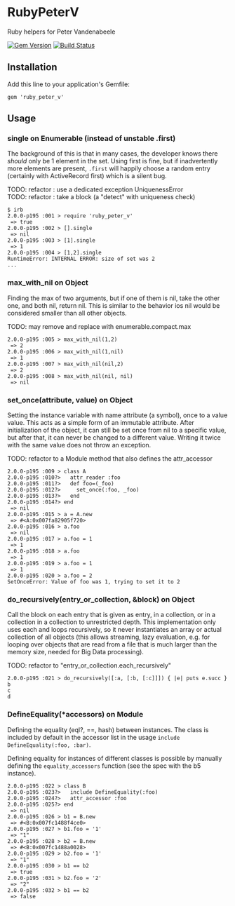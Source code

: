 # RubyPeterV

Ruby helpers for Peter Vandenabeele

[![Gem Version](https://badge.fury.io/rb/ruby_peter_v.png)](http://badge.fury.io/rb/ruby_peter_v)
[![Build Status](https://travis-ci.org/petervandenabeele/ruby_peter_v.png?branch=master)](http://travis-ci.org/petervandenabeele/ruby_peter_v)

## Installation

Add this line to your application's Gemfile:

    gem 'ruby_peter_v'

## Usage

### single on Enumerable (instead of unstable .first)

  The background of this is that in many cases,
  the developer knows there _should_ only be 1
  element in the set. Using first is fine, but if
  inadvertently more elements are present, `.first`
  will happily choose a random entry (certainly with
  ActiveRecord first) which is a silent bug.

  TODO: refactor : use a dedicated exception UniquenessError  
  TODO: refactor : take a block (a "detect" with uniqueness check)

```
$ irb
2.0.0-p195 :001 > require 'ruby_peter_v'
 => true
2.0.0-p195 :002 > [].single
 => nil
2.0.0-p195 :003 > [1].single
 => 1
2.0.0-p195 :004 > [1,2].single
RuntimeError: INTERNAL ERROR: size of set was 2
...
```

### max_with_nil on Object

  Finding the max of two arguments, but if one of them
  is nil, take the other one, and both nil, return nil.
  This is similar to the behavior ios nil would be considered
  smaller than all other objects.

  TODO: may remove and replace with enumerable.compact.max

```
2.0.0-p195 :005 > max_with_nil(1,2)
 => 2
2.0.0-p195 :006 > max_with_nil(1,nil)
 => 1
2.0.0-p195 :007 > max_with_nil(nil,2)
 => 2
2.0.0-p195 :008 > max_with_nil(nil, nil)
 => nil
```

### set_once(attribute, value) on Object

  Setting the instance variable with name attribute (a symbol),
  once to a value value. This acts as a simple form of an
  immutable attribute. After initialization of the object, it
  can still be set once from nil to a specific value, but after
  that, it can never be changed to a different value. Writing
  it twice with the same value does not throw an exception.

  TODO: refactor to a Module method that also defines the attr_accessor

```
2.0.0-p195 :009 > class A
2.0.0-p195 :010?>   attr_reader :foo
2.0.0-p195 :011?>   def foo=(_foo)
2.0.0-p195 :012?>     set_once(:foo, _foo)
2.0.0-p195 :013?>   end
2.0.0-p195 :014?> end
 => nil
2.0.0-p195 :015 > a = A.new
 => #<A:0x007fa82905f720>
2.0.0-p195 :016 > a.foo
 => nil
2.0.0-p195 :017 > a.foo = 1
 => 1
2.0.0-p195 :018 > a.foo
 => 1
2.0.0-p195 :019 > a.foo = 1
 => 1
2.0.0-p195 :020 > a.foo = 2
SetOnceError: Value of foo was 1, trying to set it to 2
```

### do_recursively(entry_or_collection, &block) on Object

  Call the block on each entry that is given as entry, in a
  collection, or in a collection in a collection to unrestricted
  depth. This implementation only uses each and loops recursively,
  so it never instantiates an array or actual collection of all
  objects (this allows streaming, lazy evaluation, e.g. for looping
  over objects that are read from a file that is much larger than
  the memory size, needed for Big Data processing).

  TODO: refactor to "entry_or_collection.each_recursively"

```
2.0.0-p195 :021 > do_recursively([:a, [:b, [:c]]]) { |e| puts e.succ }
b
c
d
```

### DefineEquality(*accessors) on Module

  Defining the equality (eql?, ==, hash) between instances.
  The class is included by default in the accessor list in
  the usage `include DefineEquality(:foo, :bar)`.

  Defining equality for instances of different classes is
  possible by manually defining the `equality_accessors`
  function (see the spec with the b5 instance).

```
2.0.0-p195 :022 > class B
2.0.0-p195 :023?>   include DefineEquality(:foo)
2.0.0-p195 :024?>   attr_accessor :foo
2.0.0-p195 :025?> end
 => nil
2.0.0-p195 :026 > b1 = B.new
 => #<B:0x007fc1488f4ce0>
2.0.0-p195 :027 > b1.foo = '1'
 => "1"
2.0.0-p195 :028 > b2 = B.new
 => #<B:0x007fc1488a0028>
2.0.0-p195 :029 > b2.foo = '1'
 => "1"
2.0.0-p195 :030 > b1 == b2
 => true
2.0.0-p195 :031 > b2.foo = '2'
 => "2"
2.0.0-p195 :032 > b1 == b2
 => false
```
